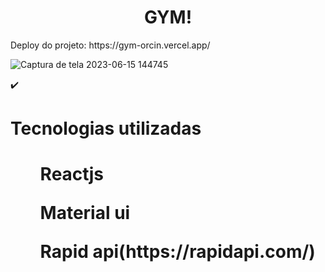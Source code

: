 <h1 align="center">GYM!</h1>
<p text-aling="center">Deploy do projeto: https://gym-orcin.vercel.app/</p>


![Captura de tela 2023-06-15 144745](https://github.com/JorgeluizAndrade/gym/assets/124687870/8b795c9a-c0cb-4885-996b-b7ac4f35ffa4)

✔️ <h1>Tecnologias utilizadas<h1/>
<ul>Reactjs</ul>
<ul>Material ui</ul>
<ul>Rapid api(https://rapidapi.com/)</ul>



